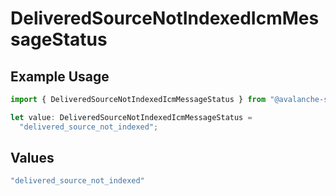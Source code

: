 # DeliveredSourceNotIndexedIcmMessageStatus

## Example Usage

```typescript
import { DeliveredSourceNotIndexedIcmMessageStatus } from "@avalanche-sdk/data/models/components";

let value: DeliveredSourceNotIndexedIcmMessageStatus =
  "delivered_source_not_indexed";
```

## Values

```typescript
"delivered_source_not_indexed"
```